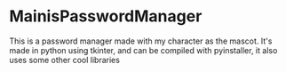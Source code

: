 # MainisPasswordManager
This is a password manager made with my character as the mascot. It's made in python using tkinter, and can be compiled with pyinstaller, it also uses some other cool libraries
